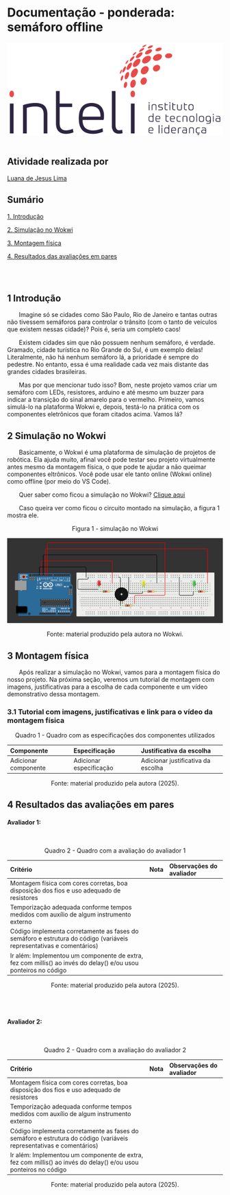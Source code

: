 # Documentação - ponderada: semáforo offline
<div align = "center">
    <img src = "../assets/inteli.png">
</div>
<br>

## Atividade realizada por
<a href="https://www.linkedin.com/in/luana-de-jesus-lima/">Luana de Jesus Lima</a> 

## Sumário

[1. Introdução](#c1)

[2. Simulação no Wokwi](#c2)

[3. Montagem física](#c3)

[4. Resultados das avaliações em pares](#c4)

<br><br>


## <a name = "c1"></a> 1 Introdução
&nbsp; &nbsp; &nbsp; &nbsp;Imagine só se cidades como São Paulo, Rio de Janeiro e tantas outras não tivessem semáforos para controlar o trânsito (com o tanto de veículos que existem nessas cidade)? Pois é, seria um completo caos!

&nbsp; &nbsp; &nbsp; &nbsp;Existem cidades sim que não possuem nenhum semáforo, é verdade. Gramado, cidade turística no Rio Grande do Sul, é um exemplo delas! Literalmente, não há nenhum semáforo lá, a prioridade é sempre do pedestre. No entanto, essa é uma realidade cada vez mais distante das grandes cidades brasileiras.

&nbsp; &nbsp; &nbsp; &nbsp;Mas por que mencionar tudo isso? Bom, neste projeto vamos criar um semáforo com LEDs, resistores, arduino e até mesmo um buzzer para indicar a transição do sinal amarelo para o vermelho. Primeiro, vamos simulá-lo na plataforma Wokwi e, depois, testá-lo na prática com os componentes eletrônicos que foram citados acima. Vamos lá?

## <a name = "c2"></a> 2 Simulação no Wokwi
&nbsp; &nbsp; &nbsp; &nbsp;Basicamente, o Wokwi é uma plataforma de simulação de projetos de robótica. Ela ajuda muito, afinal você pode testar seu projeto virtualmente antes mesmo da montagem física, o que pode te ajudar a não queimar componentes eltrônicos. Você pode usar ele tanto online (Wokwi online) como offline (por meio do VS Code).

&nbsp; &nbsp; &nbsp; &nbsp;Quer saber como ficou a simulação no Wokwi? [Clique aqui](https://wokwi.com/projects/445993128885728257)

&nbsp; &nbsp; &nbsp; &nbsp;Caso queira ver como ficou o circuito montado na simulação, a figura 1 mostra ele.

<div align = "center">
    <p>Figura 1 - simulação no Wokwi</p>
    <img src = "../assets/semaforo.png">
    <p>Fonte: material produzido pela autora no Wokwi.</p>
</div>

## <a name = "c3"></a>3 Montagem física
&nbsp; &nbsp; &nbsp; &nbsp;Após realizar a simulação no Wokwi, vamos para a montagem física do nosso projeto. Na próxima seção, veremos um tutorial de montagem com imagens, justificativas para a escolha de cada componente e um vídeo demonstrativo dessa montagem.

### 3.1 Tutorial com imagens, justificativas e link para o vídeo da montagem física 

<div align = "center">
<p>Quadro 1 - Quadro com as especificações dos componentes utilizados</p>

|Componente| Especificação | Justificativa da escolha|
| :--- | :--- |  :--- |
| Adicionar componente | Adicionar especificação | Adicionar justificativa da escolha |

<p>Fonte: material produzido pela autora (2025).</p>
</div>

## <a name = "c4"></a> 4 Resultados das avaliações em pares
#### Avaliador 1: 
<br>

<div align = "center">
<p>Quadro 2 - Quadro com a avaliação do avaliador 1</p>

|Critério| Nota |Observações do avaliador|
| :--- | :--- |  :--- |
|Montagem física com cores corretas, boa disposição dos fios e uso adequado de resistores
|Temporização adequada conforme tempos medidos com auxílio de algum instrumento externo
|Código implementa corretamente as fases do semáforo e estrutura do código (variáveis representativas e comentários)
|Ir além: Implementou um componente de extra, fez com millis() ao invés do delay() e/ou usou ponteiros no código

<p>Fonte: material produzido pela autora (2025).</p>
</div>
<br><br>

#### Avaliador 2: 
<br>

<div align = "center">
<p>Quadro 2 - Quadro com a avaliação do avaliador 2</p>

|Critério| Nota |Observações do avaliador|
| :--- | :--- |  :--- |
|Montagem física com cores corretas, boa disposição dos fios e uso adequado de resistores
|Temporização adequada conforme tempos medidos com auxílio de algum instrumento externo
|Código implementa corretamente as fases do semáforo e estrutura do código (variáveis representativas e comentários)
|Ir além: Implementou um componente de extra, fez com millis() ao invés do delay() e/ou usou ponteiros no código

<p>Fonte: material produzido pela autora (2025).</p>
</div>